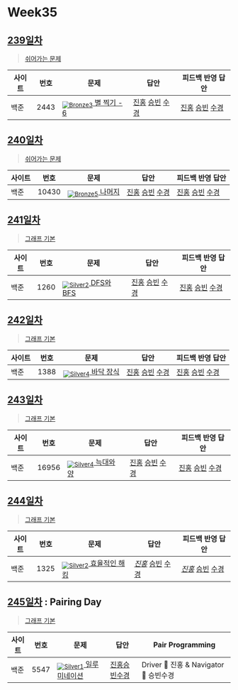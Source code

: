 <!-- tier 리스트 S -->
[Unrated]: https://user-images.githubusercontent.com/33937365/126247607-85783912-c11a-4d50-ac36-8cc7dcb75cd2.png
[Bronze5]: https://user-images.githubusercontent.com/33937365/126247611-e362d727-17a4-4737-a232-5827e185ab7c.png
[Bronze3]: https://user-images.githubusercontent.com/33937365/126247613-b8408610-7bc4-40f8-804f-a30a45ddbb68.png
[Silver5]: https://user-images.githubusercontent.com/33937365/126247618-38c5c905-672b-4d75-808e-8a7d45ea577d.png
[Silver4]: https://user-images.githubusercontent.com/33937365/126247620-ba2d1b96-b0aa-4b88-80c5-71569c69bbc3.png
[Silver3]: https://user-images.githubusercontent.com/33937365/126247621-1b55b7f4-3a79-4348-8a63-f00c1813853e.png
[Silver2]: https://user-images.githubusercontent.com/33937365/126247622-a83b30a9-6618-4593-b775-6f6730afd3f6.png
[Silver1]: https://user-images.githubusercontent.com/33937365/126247625-8d82f8ab-6f95-4ef8-a243-be31f548596e.png
[Gold5]: https://user-images.githubusercontent.com/33937365/126247627-2979d4d5-915a-4c4e-adb7-c171f9bafe28.png
[Gold4]: https://user-images.githubusercontent.com/33937365/126247629-b24e1e24-4579-450f-bc3c-f166361091dd.png
[Gold3]: https://user-images.githubusercontent.com/33937365/126247630-80fb15af-debc-451d-a937-6c9c6bfa693b.png
[Gold2]: https://user-images.githubusercontent.com/33937365/126247633-7112f6a6-57da-4d1d-953f-5414ba8ffc3d.png
[Gold1]: https://user-images.githubusercontent.com/33937365/126247635-42bd3af9-e129-4379-b44a-22d75de3def6.png
<!-- tier 리스트 E -->

# Week35

## [239일차](Day239)

> [쉬어가는 문제](https://www.acmicpc.net/group/workbook/view/9797/36671)

| 사이트 | 번호 | 문제                 | 답안                | 피드백 반영 답안    |
| ------ | ---- | -------------------- | ------------------- | ------------------- |
| 백준   | 2443    | [<sub>![Bronze3]</sub> 별 찍기 - 6](https://www.acmicpc.net/problem/2443) | [진홍](Day239/boj2443_kjh.java) [승빈](Day239/boj2443_wsb.java) [수경](Day239/boj2443_hsk.js) | [진홍](Day239/boj2443_kjh.java) [승빈](Day239/boj2443_wsb.java) [수경](Day239/boj2443_hsk.js) |

## [240일차](Day240)

> [쉬어가는 문제](https://www.acmicpc.net/group/workbook/view/9797/36688)

| 사이트 | 번호 | 문제                 | 답안                | 피드백 반영 답안    |
| ------ | ---- | -------------------- | ------------------- | ------------------- |
| 백준   | 10430 | [<sub>![Bronze5]</sub> 나머지](https://www.acmicpc.net/problem/10430) | [진홍](Day240/boj10430_kjh.py) [승빈](Day240/boj10430_wsb.java) [수경](Day240/boj10430_hsk.js) | [진홍](Day240/boj10430_kjh.py) [승빈](Day240/boj10430_wsb.java) [수경](Day240/boj10430_hsk.js) |

## [241일차](Day241)

> [그래프 기본](https://www.acmicpc.net/group/workbook/view/9797/36709)

| 사이트 | 번호 | 문제                 | 답안                | 피드백 반영 답안    |
| ------ | ---- | -------------------- | ------------------- | ------------------- |
| 백준   | 1260    | [<sub>![Silver2]</sub> DFS와 BFS](https://www.acmicpc.net/problem/1260) | [진홍](Day241/boj1260_kjh.java) [승빈](Day241/boj1260_wsb.java) [수경](Day241/boj1260_hsk.js) | [진홍](Day241/boj1260_kjh.java) [승빈](Day241/boj1260_wsb.java) [수경](Day241/boj1260_hsk.js) |

## [242일차](Day242)

> [그래프 기본](https://www.acmicpc.net/group/workbook/view/9797/36806)

| 사이트 | 번호 | 문제                 | 답안                | 피드백 반영 답안    |
| ------ | ---- | -------------------- | ------------------- | ------------------- |
| 백준   | 1388 | [<sub>![Silver4]</sub> 바닥 장식](https://www.acmicpc.net/problem/1388) | [진홍](Day242/boj1388_kjh.java) [승빈](Day242/boj1388_wsb.java) [수경](Day242/boj1388_hsk2.js) | [진홍](Day242/boj1388_kjh.java) [승빈](Day242/boj1388_wsb.java) [수경](Day242/boj1388_hsk2.js) |

## [243일차](Day243)

> [그래프 기본](https://www.acmicpc.net/group/workbook/view/9797/36841)

| 사이트 | 번호 | 문제                 | 답안                | 피드백 반영 답안    |
| ------ | ---- | -------------------- | ------------------- | ------------------- |
| 백준   | 16956 | [<sub>![Silver4]</sub> 늑대와 양](https://www.acmicpc.net/problem/16956) | [진홍](Day243/boj16956_kjh.java) [승빈](Day243/boj16956_wsb.java) [수경](Day243/boj16956_hsk.js) | [진홍](Day243/boj16956_kjh_fb.java) [승빈](Day243/boj16956_wsb.java) [수경](Day243/boj16956_hsk.js) |

## [244일차](Day244)

> [그래프 기본](https://www.acmicpc.net/group/workbook/view/9797/36852)

| 사이트 | 번호 | 문제                 | 답안                | 피드백 반영 답안    |
| ------ | ---- | -------------------- | ------------------- | ------------------- |
| 백준   | 1325    | [<sub>![Silver2]</sub> 효율적인 해킹](https://www.acmicpc.net/problem/1325) | *[진홍](Day244/boj1325_kjh.java)* [승빈](Day244/boj1325_wsb.java) [수경](Day244/boj1325_hsk.py) | *[진홍](Day244/boj1325_kjh_fb.java)* [승빈](Day244/boj1325_wsb_fb.java) [수경](Day244/boj1325_hsk_fb.py) |


## [245일차](Day245) : Pairing Day

> [그래프 기본](https://www.acmicpc.net/group/workbook/view/9797/36885)

| 사이트 | 번호 | 문제                 | 답안                | Pair Programming    |
| ------ | ---- | -------------------- | ------------------- | ------------------- |
| 백준   | 5547 | [<sub>![Silver1]</sub> 일루미네이션](https://www.acmicpc.net/problem/5547) | [진홍승빈수경](Day245/boj5547_kjhwsbhsk.java) | Driver 🚗 진홍 & Navigator 🧭 승빈수경 |
